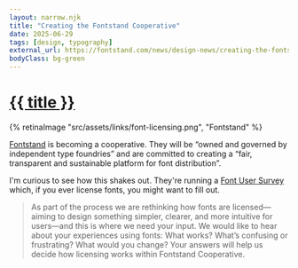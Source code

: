 ```yaml
---
layout: narrow.njk
title: "Creating the Fontstand Cooperative"
date: 2025-06-29
tags: [design, typography]
external_url: https://fontstand.com/news/design-news/creating-the-fontstand-cooperative/?ref=daniel.pizza
bodyClass: bg-green
---
```


<h1><a href="{{ external_url }}">{{ title }}</a></h1>

{% retinaImage "src/assets/links/font-licensing.png", "Fontstand" %}

<a href="https://fontstand.com/?ref=daniel.pizza" title="Fontstand" target="_blank" rel="external">Fontstand</a> is becoming a cooperative. They will be “owned and governed by independent type foundries” and are committed to creating a “fair, transparent and sustainable platform for font distribution”.

I'm curious to see how this shakes out. They're running a <a href="https://typotheque.qualtrics.com/jfe/form/SV_6Sto8k1QfqxsR4a" title="font user survey" rel="external" target="_blank">Font User Survey</a> which, if you ever license fonts, you might want to fill out. 

> As part of the process we are rethinking how fonts are licensed—aiming to design something simpler, clearer, and more intuitive for users—and this is where we need your input. We would like to hear about your experiences using fonts: What works? What’s confusing or frustrating? What would you change? Your answers will help us decide how licensing works within Fontstand Cooperative.

